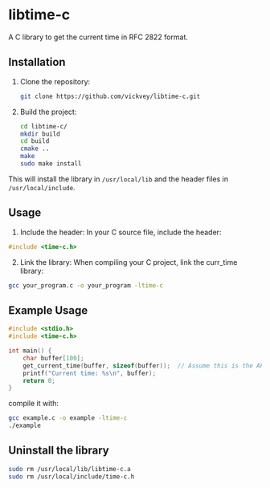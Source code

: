 # libtime-c

A C library to get the current time in RFC 2822 format.

## Installation

1. Clone the repository:
   ```bash
   git clone https://github.com/vickvey/libtime-c.git

2. Build the project:
   ```bash
   cd libtime-c/
   mkdir build
   cd build
   cmake ..
   make
   sudo make install

This will install the library in `/usr/local/lib` and the header files in `/usr/local/include`.

## Usage 

1. Include the header:
In your C source file, include the header:
```c
#include <time-c.h>
```

2. Link the library:
When compiling your C project, link the curr_time library:
   
```bash
gcc your_program.c -o your_program -ltime-c
```

## Example Usage

```c
#include <stdio.h>
#include <time-c.h>

int main() {
    char buffer[100];
    get_current_time(buffer, sizeof(buffer));  // Assume this is the API function
    printf("Current time: %s\n", buffer);
    return 0;
}

```

compile it with:
```bash
gcc example.c -o example -ltime-c
./example
```

## Uninstall the library
```bash
sudo rm /usr/local/lib/libtime-c.a
sudo rm /usr/local/include/time-c.h
```

